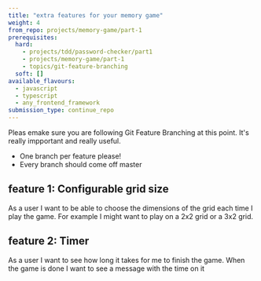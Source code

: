 ```yaml
---
title: "extra features for your memory game"
weight: 4
from_repo: projects/memory-game/part-1
prerequisites:
  hard:
    - projects/tdd/password-checker/part1
    - projects/memory-game/part-1
    - topics/git-feature-branching
  soft: []
available_flavours:
  - javascript
  - typescript
  - any_frontend_framework
submission_type: continue_repo
---
```


Pleas emake sure you are following Git Feature Branching at this point. It's really impportant and really useful.

- One branch per feature please!
- Every branch should come off master

## feature 1: Configurable grid size

As a user I want to be able to choose the dimensions of the grid each time I play the game. For example I might want to play on a 2x2 grid or a 3x2 grid.

## feature 2: Timer

As a user I want to see how long it takes for me to finish the game. When the game is done I want to see a message with the time on it
